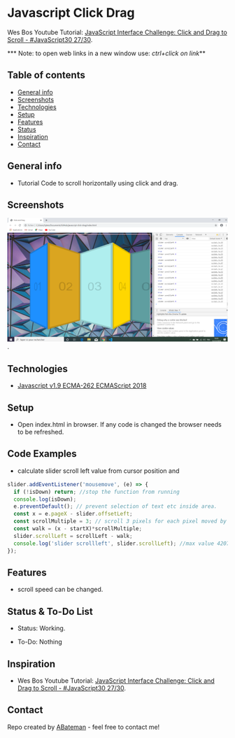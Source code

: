 # Javascript Click Drag

Wes Bos Youtube Tutorial: [JavaScript Interface Challenge: Click and Drag to Scroll - #JavaScript30 27/30](https://www.youtube.com/watch?v=C9EWifQ5xqA&index=27&list=PLu8EoSxDXHP6CGK4YVJhL_VWetA865GOH).


*** Note: to open web links in a new window use: _ctrl+click on link_**

## Table of contents

* [General info](#general-info)
* [Screenshots](#screenshots)
* [Technologies](#technologies)
* [Setup](#setup)
* [Features](#features)
* [Status](#status)
* [Inspiration](#inspiration)
* [Contact](#contact)

## General info

* Tutorial Code to scroll horizontally using click and drag.

## Screenshots

![Example screenshot](./img/drag.png).

## Technologies

* [Javascript v1.9 ECMA-262 ECMAScript 2018](http://www.ecma-international.org/publications/standards/Ecma-262.htm)

## Setup

* Open index.html in browser. If any code is changed the browser needs to be refreshed.

## Code Examples

* calculate slider scroll left value from cursor position and 

```javascript
slider.addEventListener('mousemove', (e) => {
  if (!isDown) return; //stop the function from running
  console.log(isDown);
  e.preventDefault(); // prevent selection of text etc inside area.
  const x = e.pageX - slider.offsetLeft;
  const scrollMultiple = 3; // scroll 3 pixels for each pixel moved by the mouse.
  const walk = (x - startX)*scrollMultiple;
  slider.scrollLeft = scrollLeft - walk;
  console.log('slider scrollleft', slider.scrollLeft); //max value 4207.2001953125
});
```

## Features

*  scroll speed can be changed.

## Status & To-Do List

* Status: Working.

* To-Do: Nothing

## Inspiration

* Wes Bos Youtube Tutorial: [JavaScript Interface Challenge: Click and Drag to Scroll - #JavaScript30 27/30](https://www.youtube.com/watch?v=C9EWifQ5xqA&index=27&list=PLu8EoSxDXHP6CGK4YVJhL_VWetA865GOH).

## Contact

Repo created by [ABateman](https://www.andrewbateman.org) - feel free to contact me!
